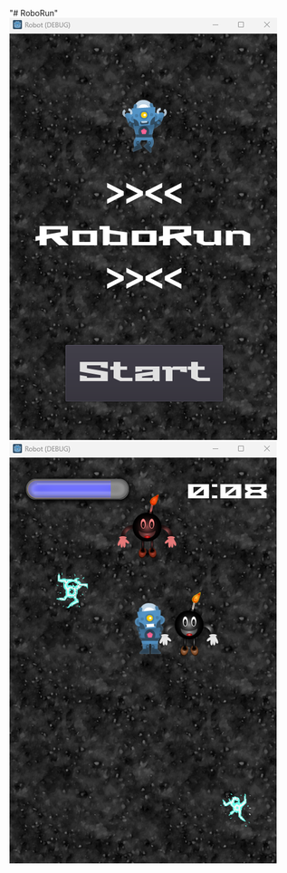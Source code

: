 "# RoboRun" 
![Screenshot of the RoboRunApp](https://github.com/codephoria/ProjectPictures/blob/main/RoboRun1.png)
![Screenshot of the RoboRunApp](https://github.com/codephoria/ProjectPictures/blob/main/RoboRun2.png)
